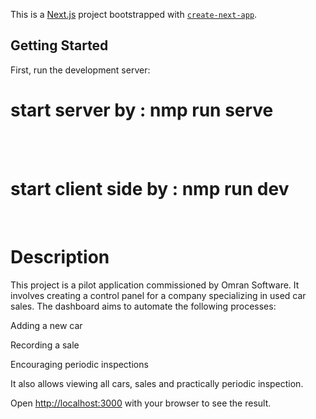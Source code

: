 This is a [Next.js](https://nextjs.org) project bootstrapped with [`create-next-app`](https://nextjs.org/docs/app/api-reference/cli/create-next-app).

## Getting Started

First, run the development server:

<h1>start server by : nmp run serve</h1>
 <br/>
  <br/>
 <h1>start client side  by : nmp run dev</h1>


  <br/>

   <h1>Description</h1>
   <p>This project is a pilot application commissioned by Omran Software. It involves creating a control panel for a company specializing in used car sales. The dashboard aims to automate the following processes:

Adding a new car

Recording a sale

Encouraging periodic inspections</p>


It also allows viewing all cars, sales and practically periodic inspection.



Open [http://localhost:3000](http://localhost:3000) with your browser to see the result.


